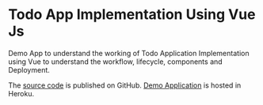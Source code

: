 # Todo App Implementation Using Vue Js

Demo App to understand the working of Todo Application Implementation using Vue to understand the workflow, lifecycle, components and Deployment.

The [source code](https://github.com/vivekkeswaran/simple-vue-todo-app) is published on GitHub. [Demo Application](https://enigmatic-vue-todo-app.herokuapp.com/) is hosted in Heroku.
